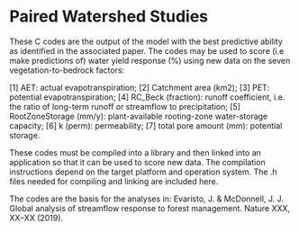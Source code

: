 # Paired Watershed Studies
These C codes are the output of the model with the best predictive ability as identified in the associated paper. The codes may be used to score (i.e make predictions of) water yield response (%) using new data on the seven vegetation-to-bedrock factors: 

[1] AET: actual evapotranspiration; [2] Catchment area (km2); [3] PET: potential evapotranspiration; [4] RC_Beck (fraction): runoff coefficient, i.e. the ratio of long-term runoff or streamflow to precipitation; [5] RootZoneStorage (mm/y): plant-available rooting-zone water-storage capacity; [6] k (perm): permeability; [7] total pore amount (mm): potential storage.

These codes must be compiled into a library and then linked into an application so that it can be used to score new data. The compilation instructions depend on the target platform and operation system. The .h files needed for compiling and linking are included here.

The codes are the basis for the analyses in: Evaristo, J. & McDonnell, J. J. Global analysis of streamflow response to forest management. Nature XXX, XX–XX (2019).
